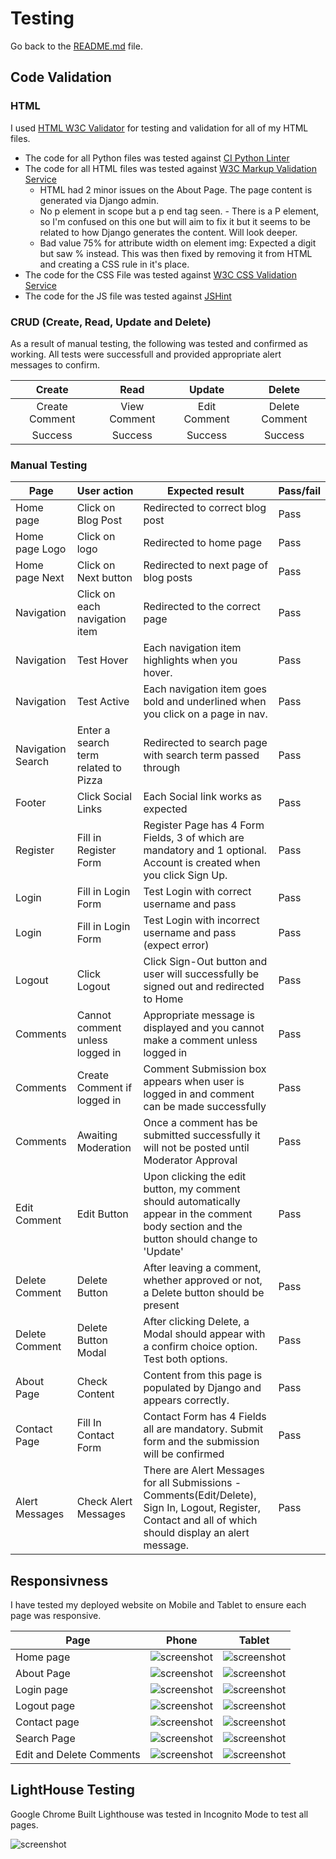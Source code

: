 # Testing

Go back to the [README.md](README.md) file.

## Code Validation

### HTML

I used [HTML W3C Validator](https://validator.w3.org/) for testing and validation for all of my HTML files.

* The code for all Python files was tested against [CI Python Linter](https://pep8ci.herokuapp.com/)
* The code for all HTML files was tested against [W3C Markup Validation Service](https://validator.w3.org/)
    - HTML had 2 minor issues on the About Page. The page content is generated via Django admin.
    - No p element in scope but a p end tag seen. - There is a P element, so I'm confused on this one but will aim to fix it but it seems to be related to how Django generates the content. Will look deeper.
    - Bad value 75% for attribute width on element img: Expected a digit but saw % instead. This was then fixed by removing it from HTML and creating a CSS rule in it's place.
* The code for the CSS File was tested against [W3C CSS Validation Service](https://jigsaw.w3.org/css-validator/)
* The code for the JS file was tested against [JSHint](https://jshint.com/)

### CRUD (Create, Read, Update and Delete)

As a result of manual testing, the following was tested and confirmed as working. All tests were successfull and provided appropriate alert messages to confirm.

| Create | Read  | Update | Delete |
| :---:   | :---: | :---: | :---: |
| Create Comment | View Comment  | Edit Comment  | Delete Comment |
| Success | Success  | Success  | Success |

### Manual Testing

| Page | User action | Expected result | Pass/fail |
| --- | --- | --- | --- |
| Home page | Click on Blog Post | Redirected to correct blog post | Pass |
| Home page Logo | Click on logo | Redirected to home page | Pass |
| Home page Next| Click on Next button | Redirected to next page of blog posts | Pass |
| Navigation | Click on each navigation item | Redirected to the correct page | Pass |
| Navigation | Test Hover | Each navigation item highlights when you hover. | Pass |
| Navigation | Test Active | Each navigation item goes bold and underlined when you click on a page in nav. | Pass |
| Navigation Search | Enter a search term related to Pizza | Redirected to search page with search term passed through | Pass |
| Footer | Click Social Links | Each Social link works as expected | Pass |
| Register | Fill in Register Form | Register Page has 4 Form Fields, 3 of which are mandatory and 1 optional. Account is created when you click Sign Up. | Pass |
| Login | Fill in Login Form | Test Login with correct username and pass  | Pass |
| Login | Fill in Login Form | Test Login with incorrect username and pass (expect error)  | Pass |
| Logout | Click Logout | Click Sign-Out button and user will successfully be signed out and redirected to Home | Pass |
| Comments | Cannot comment unless logged in | Appropriate message is displayed and you cannot make a comment unless logged in | Pass |
| Comments | Create Comment if logged in | Comment Submission box appears when user is logged in and comment can be made successfully | Pass |
| Comments | Awaiting Moderation | Once a comment has be submitted successfully it will not be posted until Moderator Approval | Pass |
| Edit Comment | Edit Button | Upon clicking the edit button, my comment should automatically appear in the comment body section and the button should change to 'Update' | Pass |
| Delete Comment | Delete Button | After leaving a comment, whether approved or not, a Delete button should be present | Pass |
| Delete Comment | Delete Button Modal | After clicking Delete, a Modal should appear with a confirm choice option. Test both options. | Pass |
| About Page | Check Content | Content from this page is populated by Django and appears correctly. | Pass |
| Contact Page | Fill In Contact Form | Contact Form has 4 Fields all are mandatory. Submit form and the submission will be confirmed | Pass |
| Alert Messages | Check Alert Messages | There are Alert Messages for all Submissions - Comments(Edit/Delete), Sign In, Logout, Register, Contact and all of which should display an alert message. | Pass |

## Responsivness

I have tested my deployed website on Mobile and Tablet to ensure each page was responsive.

| Page | Phone | Tablet |
| --- | --- | --- |
| Home page | ![screenshot](assets/documentation/Home%20Mobile.png) | ![screenshot](assets/documentation/Home%20Tablet.png) |
| About Page | ![screenshot](assets/documentation/About%20Mobile.png) | ![screenshot](assets/documentation/About%20Tablet.png) |
| Login page | ![screenshot](assets/documentation/Login%20Mobile.png) | ![screenshot](assets/documentation/Login%20Tablet.png) |
| Logout page | ![screenshot](assets/documentation/Logout%20Mobile.png) | ![screenshot](assets/documentation/Logout%20Tablet.png) |
| Contact page | ![screenshot](assets/documentation/Contact%20Mobile.png) | ![screenshot](assets/documentation/Contact%20Tablet.png) |
| Search Page | ![screenshot](assets/documentation/SearchMobile.png) | ![screenshot](assets/documentation/SearchTablet.png) |
| Edit and Delete Comments | ![screenshot](assets/documentation/EditDelete%20Buttons.png) | ![screenshot](assets/documentation/EditDelete%20Tablet.png) |

## LightHouse Testing

Google Chrome Built Lighthouse was tested in Incognito Mode to test all pages.

![screenshot](assets/documentation/Lighthouse.png)

